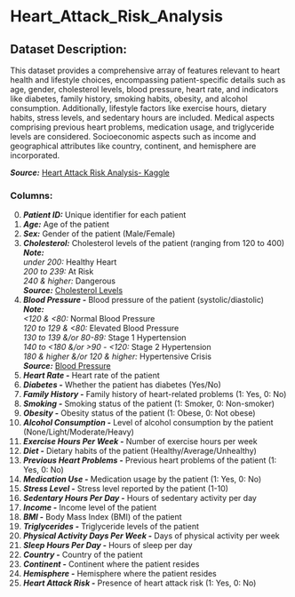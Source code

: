 # Heart_Attack_Risk_Analysis

## Dataset Description:
This dataset provides a comprehensive array of features relevant to heart health and lifestyle choices, encompassing patient-specific details such as age, gender, cholesterol levels, blood pressure, heart rate, and indicators like diabetes, family history, smoking habits, obesity, and alcohol consumption. Additionally, lifestyle factors like exercise hours, dietary habits, stress levels, and sedentary hours are included. Medical aspects comprising previous heart problems, medication usage, and triglyceride levels are considered. Socioeconomic aspects such as income and geographical attributes like country, continent, and hemisphere are incorporated.

***Source:*** [Heart Attack Risk Analysis- Kaggle](https://www.kaggle.com/competitions/heart-attack-risk-analysis/overview)
### Columns:
0. ***Patient ID:*** Unique identifier for each patient
1. ***Age:*** Age of the patient
2. ***Sex:*** Gender of the patient (Male/Female)
3. ***Cholesterol:*** Cholesterol levels of the patient (ranging from 120 to 400)<br>
  ***Note:*** <br>
  _under 200:_ Healthy Heart<br>
  _200 to 239:_ At Risk<br>
  _240 & higher:_ Dangerous    
  ***Source:*** [Cholesterol Levels](https://my.clevelandclinic.org/health/articles/11920-cholesterol-numbers-what-do-they-mean) <br>
4. ***Blood Pressure -*** Blood pressure of the patient (systolic/diastolic)<br>
***Note:*** <br>
  _<120 & <80:_ Normal Blood Pressure<br>
  _120 to 129 & <80:_ Elevated Blood Pressure<br>
  _130 to 139 &/or 80-89:_ Stage 1 Hypertension<br>
  _140 to <180 &/or >90 - <120:_ Stage 2 Hypertension<br>
  _180 & higher &/or 120 & higher:_ Hypertensive Crisis    
  ***Source:*** [Blood Pressure](https://my.clevelandclinic.org/health/diagnostics/17649-blood-pressure) <br>
5. ***Heart Rate -*** Heart rate of the patient
6. ***Diabetes -*** Whether the patient has diabetes (Yes/No)
7. ***Family History -*** Family history of heart-related problems (1: Yes, 0: No)
8. ***Smoking -*** Smoking status of the patient (1: Smoker, 0: Non-smoker)
9. ***Obesity -*** Obesity status of the patient (1: Obese, 0: Not obese)
10. ***Alcohol Consumption -*** Level of alcohol consumption by the patient (None/Light/Moderate/Heavy)
11. ***Exercise Hours Per Week -*** Number of exercise hours per week
12. ***Diet -*** Dietary habits of the patient (Healthy/Average/Unhealthy)
13. ***Previous Heart Problems -*** Previous heart problems of the patient (1: Yes, 0: No)
14. ***Medication Use -*** Medication usage by the patient (1: Yes, 0: No)
15. ***Stress Level -*** Stress level reported by the patient (1-10)
16. ***Sedentary Hours Per Day -*** Hours of sedentary activity per day
17. ***Income -*** Income level of the patient
18. ***BMI -*** Body Mass Index (BMI) of the patient
19. ***Triglycerides -*** Triglyceride levels of the patient
20. ***Physical Activity Days Per Week -*** Days of physical activity per week
21. ***Sleep Hours Per Day -*** Hours of sleep per day
22. ***Country -*** Country of the patient
23. ***Continent -*** Continent where the patient resides
24. ***Hemisphere -*** Hemisphere where the patient resides
25. ***Heart Attack Risk -*** Presence of heart attack risk (1: Yes, 0: No)

